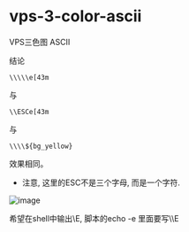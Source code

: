 # vps-3-color-ascii
VPS三色图 ASCII

结论
```
\\\\\e[43m
```
与
```
\\ESCe[43m
```
与
```
\\\\${bg_yellow}
```
效果相同。

* 注意, 这里的ESC不是三个字母, 而是一个字符.

![image](https://user-images.githubusercontent.com/665889/169344087-79df836e-66ec-466f-b40f-02a83ddf044f.png)

希望在shell中输出\E, 脚本的echo -e 里面要写\\\E
